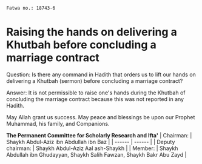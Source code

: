 
```
Fatwa no.: 18743-6
```

# Raising the hands on delivering a Khutbah before concluding a marriage contract

Question: 
Is there any command in Hadith that orders us to lift our hands on delivering a Khutbah (sermon) before concluding a marriage contract?   

Answer: 
It is not permissible to raise one's hands during the Khutbah of concluding the marriage contract because this was not reported in any Hadith. 

May Allah grant us success. May peace and blessings be upon our Prophet Muhammad, his family, and Companions. 

**The Permanent Committee for Scholarly Research and Ifta'** 
| Chairman: | Shaykh Abdul-Aziz ibn Abdullah ibn Baz |
| ------ | ------ |
| Deputy chairman: | Shaykh Abdul-Aziz Aal ash-Shaykh |
| Member: | Shaykh Abdullah ibn Ghudayyan, Shaykh Salih Fawzan, Shaykh Bakr Abu Zayd |

[Source]: <https://www.alifta.gov.sa/En/IftaContents/PermanentCommitee/Pages/FatawaDetails.aspx?cultStr=en&View=Page&PageID=7232&PageNo=1&BookID=7>
[Alifta official website]: <https://www.alifta.gov.sa>

[Instagram]: <https://instagram.com/Alsalafiyyah>
[Email]: <alsalafiyyah@icloud.com>

